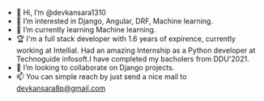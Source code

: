 - 👋 Hi, I’m @devkansara1310
- 👀 I’m interested in Django, Angular, DRF, Machine learning. 
- 🌱 I’m currently learning Machine learning.
- 🏆 I'm a full stack developer with 1.6 years of expirence, currently working at Intellial. Had an amazing Internship as a Python developer at Technoguide infosoft.I        have completed my bacholers from DDU'2021.  
- 💞️ I’m looking to collaborate on Django projects.
- 📫 You can simple reach by just send a nice mail to devkansara8p@gmail.com

<!---
devkansara1310/devkansara1310 is a ✨ special ✨ repository because its `README.md` (this file) appears on your GitHub profile.
You can click the Preview link to take a look at your changes.
--->
